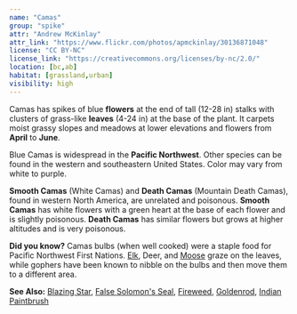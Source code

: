 ```yaml
---
name: "Camas"
group: "spike"
attr: "Andrew McKinlay"
attr_link: "https://www.flickr.com/photos/apmckinlay/30136871048"
license: "CC BY-NC"
license_link: "https://creativecommons.org/licenses/by-nc/2.0/"
location: [bc,ab]
habitat: [grassland,urban]
visibility: high
---
```

Camas has spikes of blue **flowers** at the end of tall (12-28 in) stalks with clusters of grass-like **leaves** (4-24 in) at the base of the plant. It carpets moist grassy slopes and meadows at lower elevations and flowers from **April** to **June**.

Blue Camas is widespread in the **Pacific Northwest**. Other species can be found in the western and southeastern United States. Color may vary from white to purple.

**Smooth Camas** (White Camas) and **Death Camas** (Mountain Death Camas), found in western North America, are unrelated and poisonous. **Smooth Camas** has white flowers with a green heart at the base of each flower and is slightly poisonous. **Death Camas** has similar flowers but grows at higher altitudes and is very poisonous.

**Did you know?** Camas bulbs (when well cooked) were a staple food for Pacific Northwest First Nations. [Elk](/animals/elk), Deer, and [Moose](/animals/moose) graze on the leaves, while gophers have been known to nibble on the bulbs and then move them to a different area.

<!-- generated, do not edit -->
**See Also:**
[Blazing Star](/plants/blazstar),
[False Solomon's Seal](/plants/falsesol),
[Fireweed](/plants/fire),
[Goldenrod](/plants/goldrod),
[Indian Paintbrush](/plants/indpaint)

